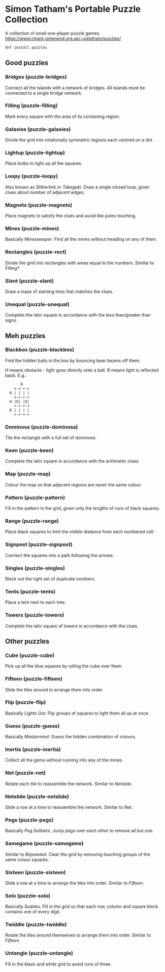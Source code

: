 # Simon Tatham's Portable Puzzle Collection

A collection of small one-player puzzle games.
<https://www.chiark.greenend.org.uk/~sgtatham/puzzles/>

```bash
dnf install puzzles
```


## Good puzzles

### Bridges (puzzle-bridges)
Connect all the islands with a network of bridges.  All islands must be
connected to a single bridge network.

### Filling (puzzle-filling)
Mark every square with the area of its containing region.

### Galaxies (puzzle-galaxies)
Divide the grid into rotationally symmetric regions each centred on a dot.

### Lightup (puzzle-lightup)
Place bulbs to light up all the squares.

### Loopy (puzzle-loopy)
Also known as *Slitherlink* or *Takegaki*.  Draw a single closed loop, given
clues about number of adjacent edges.

### Magnets (puzzle-magnets)
Place magnets to satisfy the clues and avoid like poles touching.

### Mines (puzzle-mines)
Basically *Minesweeper*.  Find all the mines without treading on any of them.

### Rectangles (puzzle-rect)
Divide the grid into rectangles with areas equal to the numbers.  Similar to
*Filling*?

### Slant (puzzle-slant)
Draw a maze of slanting lines that matches the clues.

### Unequal (puzzle-unequal)
Complete the latin square in accordance with the less than/greater than signs.


## Meh puzzles

### Blackbox (puzzle-blackbox)
Find the hidden balls in the box by bouncing laser beams off them.

H means obstacle - light goes directly onto a ball.  R means light is reflected
back.  E.g.:

           R 
        +-+-+-+
      R | | | |
        +-+-+-+
      H |O| |O|
        +-+-+-+
      R | | | |
        +-+-+-+

### Dominosa (puzzle-dominosa)
Tile the rectangle with a full set of dominoes.

### Keen (puzzle-keen)
Complete the latin square in accordance with the arithmetic clues.

### Map (puzzle-map)
Colour the map so that adjacent regions are never the same colour.

### Pattern (puzzle-pattern)
Fill in the pattern in the grid, given only the lengths of runs of black squares.

### Range (puzzle-range)
Place black squares to limit the visible distance from each numbered cell.

### Signpost (puzzle-signpost)
Connect the squares into a path following the arrows.

### Singles (puzzle-singles)
Black out the right set of duplicate numbers.

### Tents (puzzle-tents)
Place a tent next to each tree.

### Towers (puzzle-towers)
Complete the latin square of towers in accordance with the clues.


## Other puzzles

### Cube (puzzle-cube)
Pick up all the blue squares by rolling the cube over them.

### Fifteen (puzzle-fifteen)
Slide the tiles around to arrange them into order.

### Flip (puzzle-flip)
Basically *Lights Out*.  Flip groups of squares to light them all up at once.

### Guess (puzzle-guess)
Basically *Mastermind*.  Guess the hidden combination of colours.

### Inertia (puzzle-inertia)
Collect all the gems without running into any of the mines.

### Net (puzzle-net)
Rotate each tile to reassemble the network.  Similar to *Netslide*.

### Netslide (puzzle-netslide)
Slide a row at a time to reassemble the network.  Similar to *Net*.

### Pegs (puzzle-pegs)
Basically *Peg Solitaire*.  Jump pegs over each other to remove all but one.

### Samegame (puzzle-samegame)
Similar to *Bejeweled*.  Clear the grid by removing touching groups of the same colour squares.

### Sixteen (puzzle-sixteen)
Slide a row at a time to arrange the tiles into order.  Similar to *Fifteen*.

### Solo (puzzle-solo)
Basically *Sudoku*.  Fill in the grid so that each row, column and square block
contains one of every digit.

### Twiddle (puzzle-twiddle)
Rotate the tiles around themselves to arrange them into order.  Similar to
*Fifteen*.

### Untangle (puzzle-untangle)
Fill in the black and white grid to avoid runs of three.
